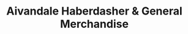 ---
title: "Aivandale Haberdasher & General Merchandise"
url: /san-pablo/aivandale-haberdasher-und-general-merchandise/
shop: Schneiderei
---